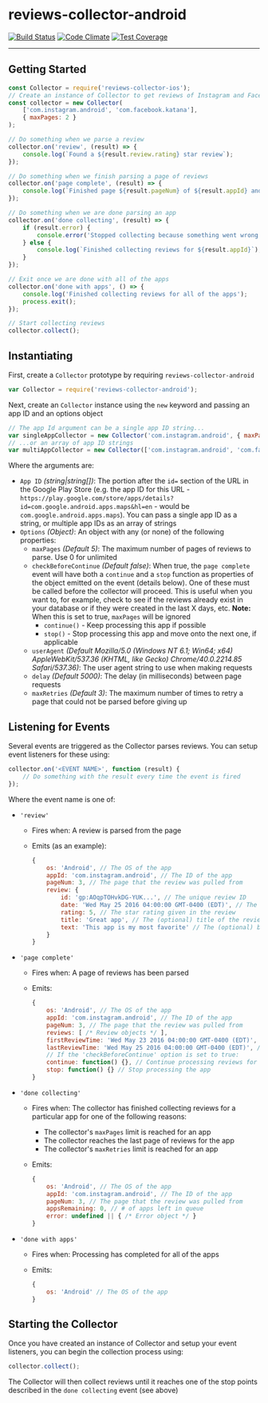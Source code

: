 # reviews-collector-android
[![Build Status](https://travis-ci.org/wbio/reviews-collector-android.svg?branch=master)](https://travis-ci.org/wbio/reviews-collector-android)
[![Code Climate](https://codeclimate.com/github/wbio/reviews-collector-android/badges/gpa.svg)](https://codeclimate.com/github/wbio/reviews-collector-android)
[![Test Coverage](https://codeclimate.com/github/wbio/reviews-collector-android/badges/coverage.svg)](https://codeclimate.com/github/wbio/reviews-collector-android/coverage)

---

## Getting Started

```javascript
const Collector = require('reviews-collector-ios');
// Create an instance of Collector to get reviews of Instagram and Facebook and only parse 2 pages max
const collector = new Collector(
	['com.instagram.android', 'com.facebook.katana'], 
	{ maxPages: 2 }
);

// Do something when we parse a review
collector.on('review', (result) => {
	console.log(`Found a ${result.review.rating} star review`);
});

// Do something when we finish parsing a page of reviews
collector.on('page complete', (result) => {
	console.log(`Finished page ${result.pageNum} of ${result.appId} and found ${result.reviews.length} reviews`);
});

// Do something when we are done parsing an app
collector.on('done collecting', (result) => {
	if (result.error) {
		console.error('Stopped collecting because something went wrong');
	} else {
		console.log(`Finished collecting reviews for ${result.appId}`);
	}
});

// Exit once we are done with all of the apps
collector.on('done with apps', () => {
    console.log('Finished collecting reviews for all of the apps');
    process.exit();
});

// Start collecting reviews
collector.collect();
```

## Instantiating
First, create a `Collector` prototype by requiring `reviews-collector-android`

```javascript
var Collector = require('reviews-collector-android');
```

Next, create an `Collector` instance using the `new` keyword and passing an app ID and an options object

```javascript
// The app Id argument can be a single app ID string...
var singleAppCollector = new Collector('com.instagram.android', { maxPages: 2 });
// ...or an array of app ID strings
var multiAppCollector = new Collector(['com.instagram.android', 'com.facebook.katana'], { maxPages: 2 });
```

Where the arguments are:

- `App ID` *(string|string[])*: The portion after the `id=` section of the URL in the Google Play Store (e.g. the app ID for this URL - `https://play.google.com/store/apps/details?id=com.google.android.apps.maps&hl=en` - would be `com.google.android.apps.maps`). You can pass a single app ID as a string, or multiple app IDs as an array of strings
- `Options` *(Object)*: An object with any (or none) of the following properties:
  - `maxPages` *(Default 5)*: The maximum number of pages of reviews to parse. Use 0 for unlimited
  - `checkBeforeContinue` *(Default false)*: When true, the `page complete` event will have both a `continue` and a `stop` function as properties of the object emitted on the event (details below). One of these must be called before the collector will proceed. This is useful when you want to, for example, check to see if the reviews already exist in your database or if they were created in the last X days, etc. **Note:** When this is set to true, `maxPages` will be ignored
     - `continue()` - Keep processing this app if possible
     - `stop()` - Stop processing this app and move onto the next one, if applicable
  - `userAgent` *(Default Mozilla/5.0 (Windows NT 6.1; Win64; x64) AppleWebKit/537.36 (KHTML, like Gecko) Chrome/40.0.2214.85 Safari/537.36)*: The user agent string to use when making requests
  - `delay` *(Default 5000)*: The delay (in milliseconds) between page requests
  - `maxRetries` *(Default 3)*: The maximum number of times to retry a page that could not be parsed before giving up


## Listening for Events
Several events are triggered as the Collector parses reviews. You can setup event listeners for these using:

```javascript
collector.on('<EVENT NAME>', function (result) {
	// Do something with the result every time the event is fired
});
```

Where the event name is one of:

- `'review'`
  - Fires when: A review is parsed from the page
  - Emits (as an example):

    ```javascript
	{
		os: 'Android', // The OS of the app
		appId: 'com.instagram.android', // The ID of the app
		pageNum: 3, // The page that the review was pulled from
		review: {
			id: 'gp:AOqpTOHvkDG-YUK...', // The unique review ID
			date: 'Wed May 25 2016 04:00:00 GMT-0400 (EDT)', // The date of the review (as a Date object)
			rating: 5, // The star rating given in the review
			title: 'Great app', // The (optional) title of the review
			text: 'This app is my most favorite' // The (optional) body of the review
		}
	}
    ```
- `'page complete'`
  - Fires when: A page of reviews has been parsed
  - Emits:

    ```javascript
	{
		os: 'Android', // The OS of the app
		appId: 'com.instagram.android', // The ID of the app
		pageNum: 3, // The page that the review was pulled from
		reviews: [ /* Review objects */ ],
		firstReviewTime: 'Wed May 23 2016 04:00:00 GMT-0400 (EDT)', // The timestamp of the oldest review on the page (as a Date object)
		lastReviewTime: 'Wed May 25 2016 04:00:00 GMT-0400 (EDT)', // The timestamp of the newest review on the page (as a Date object)
		// If the 'checkBeforeContinue' option is set to true:
		continue: function() {}, // Continue processing reviews for the app
		stop: function() {} // Stop processing the app
	}
    ```
- `'done collecting'`
  - Fires when: The collector has finished collecting reviews for a particular app for one of the following reasons:
     - The collector's `maxPages` limit is reached for an app
     - The collector reaches the last page of reviews for the app
     - The collector's `maxRetries` limit is reached for an app
  - Emits:

    ```javascript
	{
		os: 'Android', // The OS of the app
		appId: 'com.instagram.android', // The ID of the app
		pageNum: 3, // The page that the review was pulled from
		appsRemaining: 0, // # of apps left in queue
		error: undefined || { /* Error object */ }
	}
    ```
- `'done with apps'`
  - Fires when: Processing has completed for all of the apps
  - Emits:

    ```javascript
	{
		os: 'Android' // The OS of the app
	}
    ```


## Starting the Collector
Once you have created an instance of Collector and setup your event listeners, you can begin the collection process using:

```javascript
collector.collect();
```

The Collector will then collect reviews until it reaches one of the stop points described in the `done collecting` event (see above)
